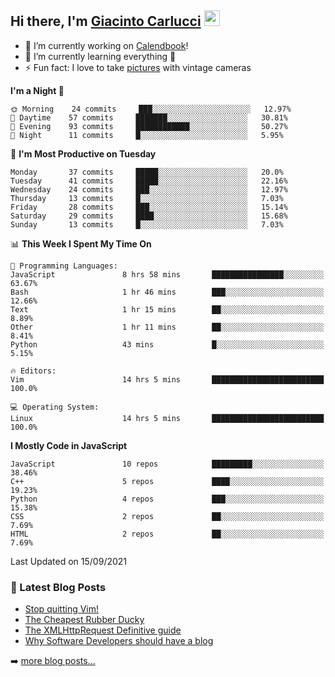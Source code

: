 ## Hi there, I'm [Giacinto Carlucci][website]  <img src="https://media.giphy.com/media/hvRJCLFzcasrR4ia7z/giphy.gif" width="25px">

- 🔭 I’m currently working on [Calendbook][project]!
- 🌱 I’m currently learning everything 🤣
- ⚡ Fun fact: I love to take [pictures][instagram] with vintage cameras

[website]: https://www.giacintocarlucci.it
[project]: https://www.calendbook.com
[twitter]: https://twitter.com/giacintocarlucc
[instagram]: https://instagram.com/giacintocarlucci
[linkedin]: https://linkedin.com/in/giacintocarlucci

<!--START_SECTION:waka-->
**I'm a Night 🦉** 

```text
🌞 Morning    24 commits     ███░░░░░░░░░░░░░░░░░░░░░░   12.97% 
🌆 Daytime    57 commits     ███████░░░░░░░░░░░░░░░░░░   30.81% 
🌃 Evening    93 commits     ████████████░░░░░░░░░░░░░   50.27% 
🌙 Night      11 commits     █░░░░░░░░░░░░░░░░░░░░░░░░   5.95%

```
📅 **I'm Most Productive on Tuesday** 

```text
Monday       37 commits     █████░░░░░░░░░░░░░░░░░░░░   20.0% 
Tuesday      41 commits     █████░░░░░░░░░░░░░░░░░░░░   22.16% 
Wednesday    24 commits     ███░░░░░░░░░░░░░░░░░░░░░░   12.97% 
Thursday     13 commits     █░░░░░░░░░░░░░░░░░░░░░░░░   7.03% 
Friday       28 commits     ███░░░░░░░░░░░░░░░░░░░░░░   15.14% 
Saturday     29 commits     ████░░░░░░░░░░░░░░░░░░░░░   15.68% 
Sunday       13 commits     █░░░░░░░░░░░░░░░░░░░░░░░░   7.03%

```


📊 **This Week I Spent My Time On** 

```text
💬 Programming Languages: 
JavaScript               8 hrs 58 mins       ████████████████░░░░░░░░░   63.67% 
Bash                     1 hr 46 mins        ███░░░░░░░░░░░░░░░░░░░░░░   12.66% 
Text                     1 hr 15 mins        ██░░░░░░░░░░░░░░░░░░░░░░░   8.89% 
Other                    1 hr 11 mins        ██░░░░░░░░░░░░░░░░░░░░░░░   8.41% 
Python                   43 mins             █░░░░░░░░░░░░░░░░░░░░░░░░   5.15%

🔥 Editors: 
Vim                      14 hrs 5 mins       █████████████████████████   100.0%

💻 Operating System: 
Linux                    14 hrs 5 mins       █████████████████████████   100.0%

```

**I Mostly Code in JavaScript** 

```text
JavaScript               10 repos            █████████░░░░░░░░░░░░░░░░   38.46% 
C++                      5 repos             ████░░░░░░░░░░░░░░░░░░░░░   19.23% 
Python                   4 repos             ███░░░░░░░░░░░░░░░░░░░░░░   15.38% 
CSS                      2 repos             ██░░░░░░░░░░░░░░░░░░░░░░░   7.69% 
HTML                     2 repos             ██░░░░░░░░░░░░░░░░░░░░░░░   7.69%

```



 Last Updated on 15/09/2021
<!--END_SECTION:waka-->

### 📕 Latest Blog Posts

<!-- BLOG-POST-LIST:START -->
- [Stop quitting Vim!](https://giacintocarlucci.medium.com/stop-q-ing-vim-6cda3009dfa6?source=rss-af395a5d9662------2)
- [The Cheapest Rubber Ducky](https://giacintocarlucci.medium.com/the-cheapest-rubber-ducky-b2e95901d504?source=rss-af395a5d9662------2)
- [The XMLHttpRequest Definitive guide](https://giacintocarlucci.medium.com/xmlhttprquest-definitive-guide-e3a2fd7a85a4?source=rss-af395a5d9662------2)
- [Why Software Developers should have a blog](https://giacintocarlucci.medium.com/why-software-developers-should-have-a-blog-d51bb48ee1e7?source=rss-af395a5d9662------2)
<!-- BLOG-POST-LIST:END -->

➡️ [more blog posts...](https://medium.com/@giacintocarlucci)
